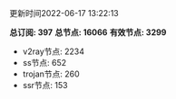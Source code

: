 更新时间2022-06-17 13:22:13

**总订阅: 397**
**总节点: 16066**
**有效节点: 3299**
- v2ray节点: 2234
- ss节点: 652
- trojan节点: 260
- ssr节点: 153
